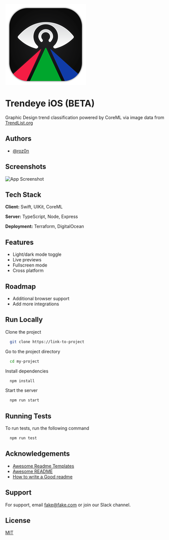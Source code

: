 ![Icon](README-Icon.png)

# Trendeye iOS (BETA)
Graphic Design trend classification powered by CoreML via image data from [TrendList.org](https://www.trendlist.org)

## Authors
- [@roz0n](https://www.linkedin.com/in/rozon)

## Screenshots
![App Screenshot](https://via.placeholder.com/468x300?text=App+Screenshot+Here)

## Tech Stack
**Client:** Swift, UIKit, CoreML

**Server:** TypeScript, Node, Express

**Deployment:** Terraform, DigitalOcean

## Features
- Light/dark mode toggle
- Live previews
- Fullscreen mode
- Cross platform

## Roadmap
- Additional browser support
- Add more integrations

## Run Locally
Clone the project

```bash
  git clone https://link-to-project
```

Go to the project directory

```bash
  cd my-project
```

Install dependencies

```bash
  npm install
```

Start the server

```bash
  npm run start
```

## Running Tests
To run tests, run the following command

```bash
  npm run test
```

## Acknowledgements
 - [Awesome Readme Templates](https://awesomeopensource.com/project/elangosundar/awesome-README-templates)
 - [Awesome README](https://github.com/matiassingers/awesome-readme)
 - [How to write a Good readme](https://bulldogjob.com/news/449-how-to-write-a-good-readme-for-your-github-project)

## Support
For support, email fake@fake.com or join our Slack channel.

## License
[MIT](https://choosealicense.com/licenses/mit/)